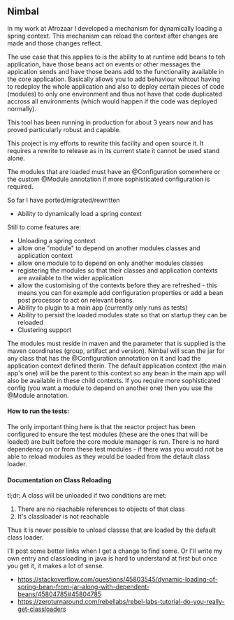 ## Nimbal

In my work at Afrozaar I developed a mechanism for dynamically loading a spring context. This mechanism can reload the context after changes are made and those changes reflect.

The use case that this applies to is the ability to at runtime add beans to teh application, have those beans act on events or other messages the appication sends and have those beans add to the functionality available in the core application. Basically allows you to add behaviour wihtout having to redeploy the whole application and also to deploy certain pieces of code (modules) to only one environment and thus not have that code duplicated accross all environments (which would happen if the code was deployed normally).

This tool has been running in production for about 3 years now and has proved particularly robust and capable.

This project is my efforts to rewrite this facility and open source it. It requires a rewrite to release as in its current state it cannot be used stand alone.

The modules that are loaded must have an @Configuration somewhere or the custom @Module annotation if more sophisticated configuration is required.

So far I have ported/migrated/rewritten

*   Ability to dynamically load a spring context

Still to come features are:

* Unloading a spring context
* allow one "module" to depend on another modules classes and application context
* allow one module to to depend on only another modules classes
* registering the modules so that their classes and application contexts are available to the wider application
* allow the customising of the contexts before they are refreshed - this means you can for example add configuration properties or add a bean post processor to act on relevant beans.
* Ability to plugin to a main app (currently only runs as tests)
* Ability to persist the loaded modules state so that on startup they can be reloaded
* Clustering support

The modules must reside in maven and the parameter that is supplied is the maven coordinates (group, artifact and version). Nimbal will scan the jar for any class that has the @Configuration annotation on it and load the application context defined therin. The default application context (the main app's one) will be the parent to this context so any bean in the main app will also be available in these child contexts. If you require more sophisticated config (you want a module to depend on another one) then you use the @Module annotation.

#### How to run the tests:

The only important thing here is that the reactor project has been configured to ensure the test modules (these are the ones that will be loaded) are built before the core module manager is run. There is no hard dependency on or from these test modules - if there was you would not be able to reload modules as they would be loaded from the default class loader.

#### Documentation on Class Reloading 

tl;dr: A class will be unloaded if two conditions are met:

1.  There are no reachable references to objects of that class
2.  It's classloader is not reachable

Thus it is never possible to unload classse that are loaded by the default class loader. 

I'll post some better links when I get a change to find some. Or I'll write my own entry and classloading in java is hard to understand at first but once you get it, it makes a lot of sense.

* <https://stackoverflow.com/questions/45803545/dynamic-loading-of-spring-bean-from-jar-along-with-dependent-beans/45804785#45804785>
* <https://zeroturnaround.com/rebellabs/rebel-labs-tutorial-do-you-really-get-classloaders>







